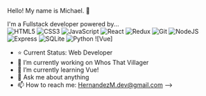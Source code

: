 Hello! My name is Michael. 👋

I'm a Fullstack developer powered by... <br />
![HTML5](https://img.shields.io/badge/-HTML5-000000?style=flat&logo=html5)
![CSS3](https://img.shields.io/badge/-CSS3-000000?style=flat&logo=css3)
![JavaScript](https://img.shields.io/badge/-JavaScript-000000?style=flat&logo=javascript)
![React](https://img.shields.io/badge/-React-000000?style=flat&logo=react)
![Redux](https://img.shields.io/badge/-Redux-000000?style=flat&logo=redux)
![Git](https://img.shields.io/badge/-Git-000000?style=flat&logo=git)
![NodeJS](https://img.shields.io/badge/-NodeJS-000000?style=flat&logo=nodejs)
![Express](https://img.shields.io/badge/-Express-000000?style=flat&logo=express)
![SQLite](https://img.shields.io/badge/-SQLite-000000?style=flat&logo=sqlite)
![Python](https://img.shields.io/badge/-Python-000000?style=flat&logo=python)
![Vue]

- ⭐️ Current Status: Web Developer<br />
- 🔭 I’m currently working on Whos That Villager
- 🌱 I’m currently learning Vue!
- 💬 Ask me about anything
- 📫 How to reach me: HernandezM.dev@gmail.com
-->
